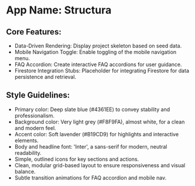# **App Name**: Structura

## Core Features:

- Data-Driven Rendering: Display project skeleton based on seed data.
- Mobile Navigation Toggle: Enable toggling of the mobile navigation menu.
- FAQ Accordion: Create interactive FAQ accordions for user guidance.
- Firestore Integration Stubs: Placeholder for integrating Firestore for data persistence and retrieval.

## Style Guidelines:

- Primary color: Deep slate blue (#4361EE) to convey stability and professionalism.
- Background color: Very light grey (#F8F9FA), almost white, for a clean and modern feel.
- Accent color: Soft lavender (#B19CD9) for highlights and interactive elements.
- Body and headline font: 'Inter', a sans-serif for modern, neutral readability.
- Simple, outlined icons for key sections and actions.
- Clean, modular grid-based layout to ensure responsiveness and visual balance.
- Subtle transition animations for FAQ accordion and mobile nav.